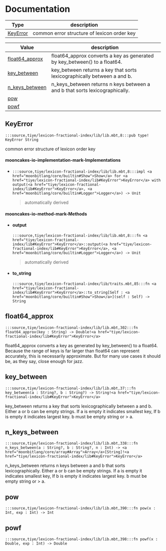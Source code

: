# Documentation
|Type|description|
|---|---|
|[KeyError](#KeyError)| common error structure of lexicon order key|

|Value|description|
|---|---|
|[float64\_approx](#float64_approx)| float64\_approx converts a key as generated by key\_between() to a float64.|
|[key\_between](#key_between)| key\_between returns a key that sorts lexicographically between a and b.|
|[n\_keys\_between](#n_keys_between)| n\_keys\_between returns n keys between a and b that sorts lexicographically.|
|[pow](#pow)||
|[powf](#powf)||

## KeyError

```moonbit
:::source,tiye/lexicon-fractional-index/lib/lib.mbt,8:::pub type! KeyError String

```
 common error structure of lexicon order key

#### mooncakes-io-implementation-mark-Implementations
- ```moonbit
  :::source,tiye/lexicon-fractional-index/lib/lib.mbt,8:::impl <a href="moonbitlang/core/builtin#Show">Show</a> for <a href="tiye/lexicon-fractional-index/lib#KeyError">KeyError</a> with output(<a href="tiye/lexicon-fractional-index/lib#KeyError">KeyError</a>, <a href="moonbitlang/core/builtin#Logger">Logger</a>) -> Unit
  ```
  > automatically derived

#### mooncakes-io-method-mark-Methods
- #### output
  ```moonbit
  :::source,tiye/lexicon-fractional-index/lib/lib.mbt,8:::fn <a href="tiye/lexicon-fractional-index/lib#KeyError">KeyError</a>::output(<a href="tiye/lexicon-fractional-index/lib#KeyError">KeyError</a>, <a href="moonbitlang/core/builtin#Logger">Logger</a>) -> Unit
  ```
  > automatically derived
- #### to\_string
  ```moonbit
  :::source,tiye/lexicon-fractional-index/lib/traits.mbt,85:::fn <a href="tiye/lexicon-fractional-index/lib#KeyError">KeyError</a>::to_string[Self : <a href="moonbitlang/core/builtin#Show">Show</a>](self : Self) -> String
  ```
  > 

## float64\_approx

```moonbit
:::source,tiye/lexicon-fractional-index/lib/lib.mbt,302:::fn float64_approx(key : String) -> Double!<a href="tiye/lexicon-fractional-index/lib#KeyError">KeyError</a>
```
 float64\_approx converts a key as generated by key\_between() to a float64.
Because the range of keys is far larger than float64 can represent
accurately, this is necessarily approximate. But for many use cases it should
be, as they say, close enough for jazz.

## key\_between

```moonbit
:::source,tiye/lexicon-fractional-index/lib/lib.mbt,37:::fn key_between(a : String?, b : String?) -> String!<a href="tiye/lexicon-fractional-index/lib#KeyError">KeyError</a>
```
 key\_between returns a key that sorts lexicographically between a and b.
Either a or b can be empty strings. If a is empty it indicates smallest key,
If b is empty it indicates largest key.
b must be empty string or \> a.

## n\_keys\_between

```moonbit
:::source,tiye/lexicon-fractional-index/lib/lib.mbt,338:::fn n_keys_between(a : String?, b : String?, n : Int) -> <a href="moonbitlang/core/array#Array">Array</a>[String]!<a href="tiye/lexicon-fractional-index/lib#KeyError">KeyError</a>
```
 n\_keys\_between returns n keys between a and b that sorts lexicographically.
Either a or b can be empty strings. If a is empty it indicates smallest key,
If b is empty it indicates largest key.
b must be empty string or \> a.

## pow

```moonbit
:::source,tiye/lexicon-fractional-index/lib/lib.mbt,390:::fn pow(x : Int, exp : Int) -> Int
```


## powf

```moonbit
:::source,tiye/lexicon-fractional-index/lib/lib.mbt,398:::fn powf(x : Double, exp : Int) -> Double
```

